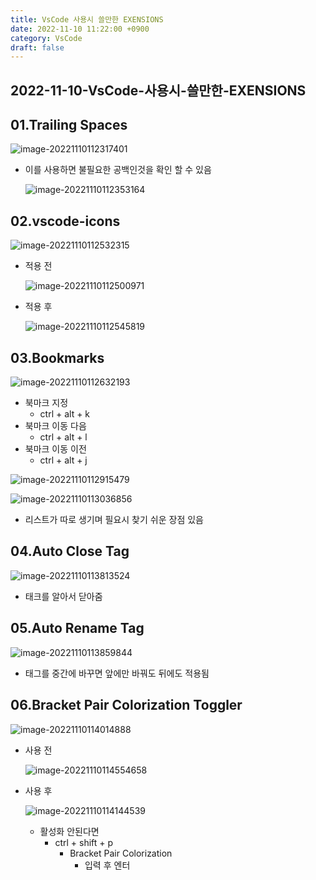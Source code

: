 ```yaml
---
title: VsCode 사용시 쓸만한 EXENSIONS
date: 2022-11-10 11:22:00 +0900
category: VsCode
draft: false
---
```


## 2022-11-10-VsCode-사용시-쓸만한-EXENSIONS



## 01.Trailing Spaces

![image-20221110112317401](../../assets/img/post/2022-11-10-VsCode-사용시-쓸만한-EXENSIONS/image-20221110112317401.png)

- 이를 사용하면 불필요한 공백인것을 확인 할 수 있음

  ![image-20221110112353164](../../assets/img/post/2022-11-10-VsCode-사용시-쓸만한-EXENSIONS/image-20221110112353164.png)

## 02.vscode-icons

![image-20221110112532315](../../assets/img/post/2022-11-10-VsCode-사용시-쓸만한-EXENSIONS/image-20221110112532315.png)

- 적용 전

  ![image-20221110112500971](../../assets/img/post/2022-11-10-VsCode-사용시-쓸만한-EXENSIONS/image-20221110112500971.png)

- 적용 후

  ![image-20221110112545819](../../assets/img/post/2022-11-10-VsCode-사용시-쓸만한-EXENSIONS/image-20221110112545819.png)

## 03.Bookmarks

![image-20221110112632193](../../assets/img/post/2022-11-10-VsCode-사용시-쓸만한-EXENSIONS/image-20221110112632193.png)

- 북마크 지정
  - ctrl + alt + k
- 북마크 이동 다음
  - ctrl + alt + l
- 북마크 이동 이전
  - ctrl + alt + j

![image-20221110112915479](../../assets/img/post/2022-11-10-VsCode-사용시-쓸만한-EXENSIONS/image-20221110112915479.png)

![image-20221110113036856](../../assets/img/post/2022-11-10-VsCode-사용시-쓸만한-EXENSIONS/image-20221110113036856.png)

- 리스트가 따로 생기며 필요시 찾기 쉬운 장점 있음

## 04.Auto Close Tag

![image-20221110113813524](../../assets/img/post/2022-11-10-VsCode-사용시-쓸만한-EXENSIONS/image-20221110113813524.png)

- 태크를 알아서 닫아줌

## 05.Auto Rename Tag

![image-20221110113859844](../../assets/img/post/2022-11-10-VsCode-사용시-쓸만한-EXENSIONS/image-20221110113859844.png)

- 태그를 중간에 바꾸면 앞에만 바꿔도 뒤에도 적용됨

## 06.Bracket Pair Colorization Toggler

![image-20221110114014888](../../assets/img/post/2022-11-10-VsCode-사용시-쓸만한-EXENSIONS/image-20221110114014888.png)

- 사용 전

  ![image-20221110114554658](../../assets/img/post/2022-11-10-VsCode-사용시-쓸만한-EXENSIONS/image-20221110114554658.png)

- 사용 후

  ![image-20221110114144539](../../assets/img/post/2022-11-10-VsCode-사용시-쓸만한-EXENSIONS/image-20221110114144539.png)

  - 활성화 안된다면 
    - ctrl + shift + p 
      - Bracket Pair Colorization
        - 입력 후 엔터 

  ​	